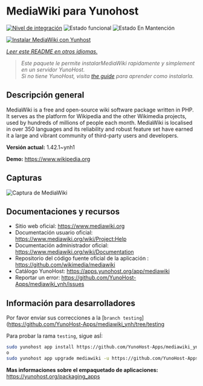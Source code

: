 <!--
Este archivo README esta generado automaticamente<https://github.com/YunoHost/apps/tree/master/tools/readme_generator>
No se debe editar a mano.
-->

# MediaWiki para Yunohost

[![Nivel de integración](https://dash.yunohost.org/integration/mediawiki.svg)](https://ci-apps.yunohost.org/ci/apps/mediawiki/) ![Estado funcional](https://ci-apps.yunohost.org/ci/badges/mediawiki.status.svg) ![Estado En Mantención](https://ci-apps.yunohost.org/ci/badges/mediawiki.maintain.svg)

[![Instalar MediaWiki con Yunhost](https://install-app.yunohost.org/install-with-yunohost.svg)](https://install-app.yunohost.org/?app=mediawiki)

*[Leer este README en otros idiomas.](./ALL_README.md)*

> *Este paquete le permite instalarMediaWiki rapidamente y simplement en un servidor YunoHost.*  
> *Si no tiene YunoHost, visita [the guide](https://yunohost.org/install) para aprender como instalarla.*

## Descripción general

MediaWiki is a free and open-source wiki software package written in PHP. It serves as the platform for Wikipedia and the other Wikimedia projects, used by hundreds of millions of people each month. MediaWiki is localised in over 350 languages and its reliability and robust feature set have earned it a large and vibrant community of third-party users and developers.


**Versión actual:** 1.42.1~ynh1

**Demo:** <https://www.wikipedia.org>

## Capturas

![Captura de MediaWiki](./doc/screenshots/screenshot.png)

## Documentaciones y recursos

- Sitio web oficial: <https://www.mediawiki.org>
- Documentación usuario oficial: <https://www.mediawiki.org/wiki/Project:Help>
- Documentación administrador oficial: <https://www.mediawiki.org/wiki/Documentation>
- Repositorio del código fuente oficial de la aplicación : <https://github.com/wikimedia/mediawiki>
- Catálogo YunoHost: <https://apps.yunohost.org/app/mediawiki>
- Reportar un error: <https://github.com/YunoHost-Apps/mediawiki_ynh/issues>

## Información para desarrolladores

Por favor enviar sus correcciones a la [`branch testing`](https://github.com/YunoHost-Apps/mediawiki_ynh/tree/testing

Para probar la rama `testing`, sigue asÍ:

```bash
sudo yunohost app install https://github.com/YunoHost-Apps/mediawiki_ynh/tree/testing --debug
o
sudo yunohost app upgrade mediawiki -u https://github.com/YunoHost-Apps/mediawiki_ynh/tree/testing --debug
```

**Mas informaciones sobre el empaquetado de aplicaciones:** <https://yunohost.org/packaging_apps>
